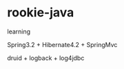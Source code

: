 rookie-java
===========

learning

Spring3.2 + Hibernate4.2 + SpringMvc

druid + logback + log4jdbc
